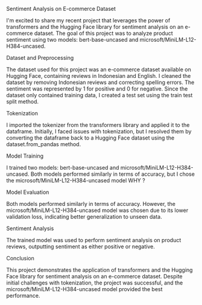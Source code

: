 Sentiment Analysis on E-commerce Dataset

I'm excited to share my recent project that leverages the power of transformers and the Hugging Face library for sentiment analysis on an e-commerce dataset. The goal of this project was to analyze product sentiment using two models: bert-base-uncased and microsoft/MiniLM-L12-H384-uncased.

Dataset and Preprocessing

The dataset used for this project was an e-commerce dataset available on Hugging Face, containing reviews in Indonesian and English. I cleaned the dataset by removing Indonesian reviews and correcting spelling errors. The sentiment was represented by 1 for positive and 0 for negative. Since the dataset only contained training data, I created a test set using the train test split method.

Tokenization

I imported the tokenizer from the transformers library and applied it to the dataframe. Initially, I faced issues with tokenization, but I resolved them by converting the dataframe back to a Hugging Face dataset using the dataset.from_pandas method.

Model Training

I trained two models: bert-base-uncased and microsoft/MiniLM-L12-H384-uncased. Both models performed similarly in terms of accuracy, but I chose the microsoft/MiniLM-L12-H384-uncased model WHY ?

Model Evaluation

Both models performed similarly in terms of accuracy. However, the microsoft/MiniLM-L12-H384-uncased model was chosen due to its lower validation loss, indicating better generalization to unseen data.

Sentiment Analysis

The trained model was used to perform sentiment analysis on product reviews, outputting sentiment as either positive or negative.

Conclusion

This project demonstrates the application of transformers and the Hugging Face library for sentiment analysis on an e-commerce dataset. Despite initial challenges with tokenization, the project was successful, and the microsoft/MiniLM-L12-H384-uncased model provided the best performance.

